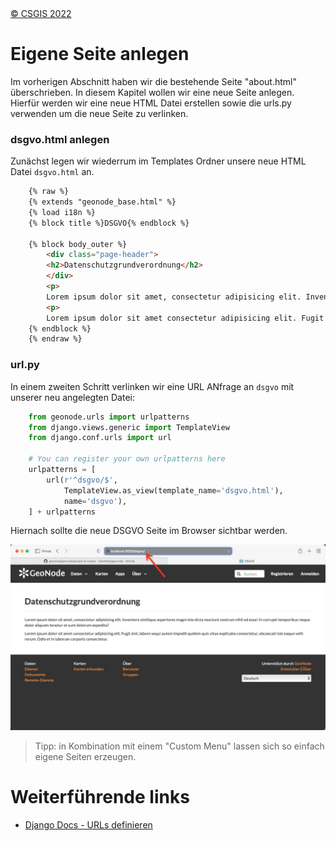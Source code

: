 <!-- the Menu -->
<link rel="stylesheet" media="all" href="../styles.css" />
<div id="logo"><a href="https://csgis.de">© CSGIS 2022</a></div>
<div id="menu"></div>
<div id="jumpMenu"></div>
<script src="../menu.js"></script>
<script src="../jumpmenu.js"></script>
<!-- the Menu -->


# Eigene Seite anlegen

Im vorherigen Abschnitt haben wir die bestehende Seite "about.html" überschrieben. In diesem Kapitel wollen wir eine neue Seite anlegen.  
Hierfür werden wir eine neue HTML Datei erstellen sowie die urls.py verwenden um die neue Seite zu verlinken.


### dsgvo.html anlegen

Zunächst legen wir wiederrum im Templates Ordner unsere neue HTML Datei `dsgvo.html` an.


```html
    {% raw %}
    {% extends "geonode_base.html" %}
    {% load i18n %}
    {% block title %}DSGVO{% endblock %}

    {% block body_outer %}
        <div class="page-header">
        <h2>Datenschutzgrundverordnung</h2>
        </div>
        <p>
        Lorem ipsum dolor sit amet, consectetur adipisicing elit. Inventore similique asperiores magni iste dicta nesciunt nostrum nihil ad esse! In corrupti temporibus neque dolor aliquam tenetur et sunt dolorum expedita?</p>
        <p>
        Lorem ipsum dolor sit amet consectetur adipisicing elit. Fugit sint, labore sequi autem impedit quidem quis vitae explicabo consectetur, obcaecati iste eaque velit rerum. Odio et in laborum corporis consectetur.</p>
    {% endblock %}
    {% endraw %}
```


### url.py

In einem zweiten Schritt verlinken wir eine URL ANfrage an `dsgvo` mit unserer neu angelegten Datei:

```python
    from geonode.urls import urlpatterns
    from django.views.generic import TemplateView
    from django.conf.urls import url

    # You can register your own urlpatterns here
    urlpatterns = [
        url(r'^dsgvo/$',
            TemplateView.as_view(template_name='dsgvo.html'),
            name='dsgvo'),
    ] + urlpatterns
 ```

Hiernach sollte die neue DSGVO Seite im Browser sichtbar werden.

![Neu angelegte DSGVO Seite im Browser](images/dsgvo.jpeg)

> Tipp: in Kombination mit einem "Custom Menu" lassen sich so einfach eigene Seiten erzeugen.


# Weiterführende links

- [Django Docs - URLs definieren](https://docs.djangoproject.com/en/4.1/topics/http/urls/)



